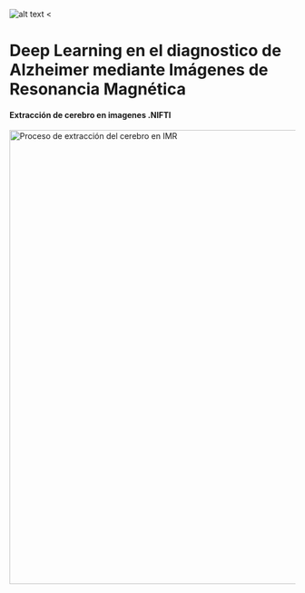 ![alt text <](https://raw.githubusercontent.com/juadaves91/unir-tfm-alzheimer-diagnostic-deep-learning/main/Recursos/Imagenes/Unir_2021_logo.svg)

<div>
<h1> Deep Learning en el diagnostico de Alzheimer mediante Imágenes de Resonancia Magnética</h1>

<h4>Extracción de cerebro en imagenes .NIFTI</h4>

</div>



<div>
<img src="https://github.com/juadaves91/unir-tfm-alzheimer-diagnostic-deep-learning/blob/9c3594927eda053dd967026fbf8693584e7f9408/Recursos/Imagenes/Extraccion_cerebro.PNG" width="900"
height="800" alt="Proceso de extracción del cerebro en IMR">
</div>

